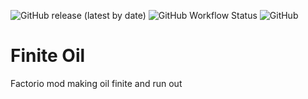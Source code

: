 ![GitHub release (latest by date)](https://img.shields.io/github/v/release/Porkchop13/Factorio-Finite-Oil)
![GitHub Workflow Status](https://img.shields.io/github/workflow/status/Porkchop13/Factorio-Finite-Oil/Lint?label=lint)
![GitHub](https://img.shields.io/github/license/Porkchop13/Factorio-Finite-Oil)

# Finite Oil

Factorio mod making oil finite and run out
